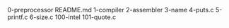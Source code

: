 0-preprocessor
README.md
1-compiler
2-assembler
3-name
4-puts.c
5-printf.c
6-size.c
100-intel
101-quote.c
